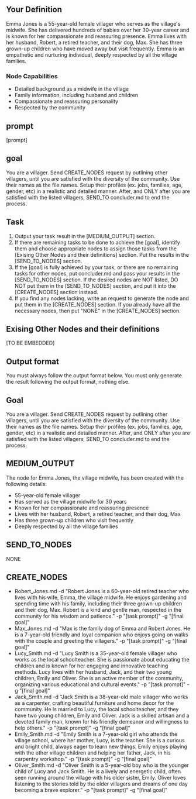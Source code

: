 ## Your Definition

Emma Jones is a 55-year-old female villager who serves as the village's midwife. She has delivered hundreds of babies over her 30-year career and is known for her compassionate and reassuring presence. Emma lives with her husband, Robert, a retired teacher, and their dog, Max. She has three grown-up children who have moved away but visit frequently. Emma is an empathetic and nurturing individual, deeply respected by all the village families.

### Node Capabilities
- Detailed background as a midwife in the village
- Family information, including husband and children
- Compassionate and reassuring personality
- Respected by the community

## prompt
[prompt]

## goal
You are a villager. Send CREATE_NODES request by outlining other villagers, until you are satisfied with the diversity of the community. Use their names as the file names. Setup their profiles (ex. jobs, families, age, gender, etc) in a realistic and detailed manner. After, and ONLY after you are satisfied with the listed villagers, SEND_TO concluder.md to end the process.

## Task
1. Output your task result in the [MEDIUM_OUTPUT] section.
2. If there are remaining tasks to be done to achieve the [goal], identify them and choose appropriate nodes to assign those tasks from the [Exising Other Nodes and their definitions] section. Put the results in the [SEND_TO_NODES] section.
3. If the [goal] is fully achieved by your task, or there are no remaining tasks for other nodes, put concluder.md and pass your results in the [SEND_TO_NODES] section. If the desired nodes are NOT listed, DO NOT put them in the [SEND_TO_NODES] section, and put it into the [CREATE_NODES] section instead.
4. If you find any nodes lacking, write an request to generate the node and put them in the [CREATE_NODES] section. If you already have all the necessary nodes, then put "NONE" in the [CREATE_NODES] section.

## Exising Other Nodes and their definitions
[TO BE EMBEDDED]

## Output format
You must always follow the output format below. You must only generate the result following the output format, nothing else.

## Goal
You are a villager. Send CREATE_NODES request by outlining other villagers, until you are satisfied with the diversity of the community. Use their names as the file names. Setup their profiles (ex. jobs, families, age, gender, etc) in a realistic and detailed manner. After, and ONLY after you are satisfied with the listed villagers, SEND_TO concluder.md to end the process.

## MEDIUM_OUTPUT
The node for Emma Jones, the village midwife, has been created with the following details:

- 55-year-old female villager
- Has served as the village midwife for 30 years
- Known for her compassionate and reassuring presence
- Lives with her husband, Robert, a retired teacher, and their dog, Max
- Has three grown-up children who visit frequently
- Deeply respected by all the village families

## SEND_TO_NODES
NONE

## CREATE_NODES
- Robert_Jones.md -d "Robert Jones is a 60-year-old retired teacher who lives with his wife, Emma, the village midwife. He enjoys gardening and spending time with his family, including their three grown-up children and their dog, Max. Robert is a kind and gentle man, respected in the community for his wisdom and patience." -p "[task prompt]" -g "[final goal]"
- Max_Jones.md -d "Max is the family dog of Emma and Robert Jones. He is a 7-year-old friendly and loyal companion who enjoys going on walks with the couple and greeting the villagers." -p "[task prompt]" -g "[final goal]"
- Lucy_Smith.md -d "Lucy Smith is a 35-year-old female villager who works as the local schoolteacher. She is passionate about educating the children and is known for her engaging and innovative teaching methods. Lucy lives with her husband, Jack, and their two young children, Emily and Oliver. She is an active member of the community, organizing various educational and cultural events." -p "[task prompt]" -g "[final goal]"
- Jack_Smith.md -d "Jack Smith is a 38-year-old male villager who works as a carpenter, crafting beautiful furniture and home decor for the community. He is married to Lucy, the local schoolteacher, and they have two young children, Emily and Oliver. Jack is a skilled artisan and a devoted family man, known for his friendly demeanor and willingness to help others." -p "[task prompt]" -g "[final goal]"
- Emily_Smith.md -d "Emily Smith is a 7-year-old girl who attends the village school, where her mother, Lucy, is the teacher. She is a curious and bright child, always eager to learn new things. Emily enjoys playing with the other village children and helping her father, Jack, in his carpentry workshop." -p "[task prompt]" -g "[final goal]"
- Oliver_Smith.md -d "Oliver Smith is a 5-year-old boy who is the younger child of Lucy and Jack Smith. He is a lively and energetic child, often seen running around the village with his older sister, Emily. Oliver loves listening to the stories told by the older villagers and dreams of one day becoming a brave explorer." -p "[task prompt]" -g "[final goal]"
